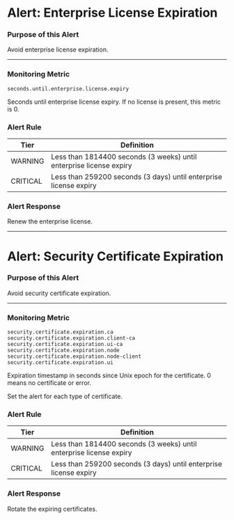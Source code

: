 # Alert: Enterprise License Expiration

### Purpose of this Alert

Avoid enterprise license expiration.

------

### Monitoring Metric

```
seconds.until.enterprise.license.expiry
```

Seconds until enterprise license expiry. If no license is present, this metric is 0.



### Alert Rule

| Tier     | Definition                                                   |
| -------- | ------------------------------------------------------------ |
| WARNING  | Less than 1814400 seconds (3 weeks) until enterprise license expiry |
| CRITICAL | Less than 259200 seconds (3 days) until enterprise license expiry |

### Alert Response

Renew the enterprise license.

---------------------------------





# Alert: Security Certificate Expiration

### Purpose of this Alert

Avoid security certificate expiration.

------

### Monitoring Metric

```
security.certificate.expiration.ca
security.certificate.expiration.client-ca
security.certificate.expiration.ui-ca
security.certificate.expiration.node
security.certificate.expiration.node-client
security.certificate.expiration.ui
```

Expiration timestamp in seconds since Unix epoch for the certificate. 0 means no certificate or error.

Set the alert for each type of certificate.



### Alert Rule

| Tier     | Definition                                                   |
| -------- | ------------------------------------------------------------ |
| WARNING  | Less than 1814400 seconds (3 weeks) until enterprise license expiry |
| CRITICAL | Less than 259200 seconds (3 days) until enterprise license expiry |

### Alert Response

Rotate the expiring certificates.
